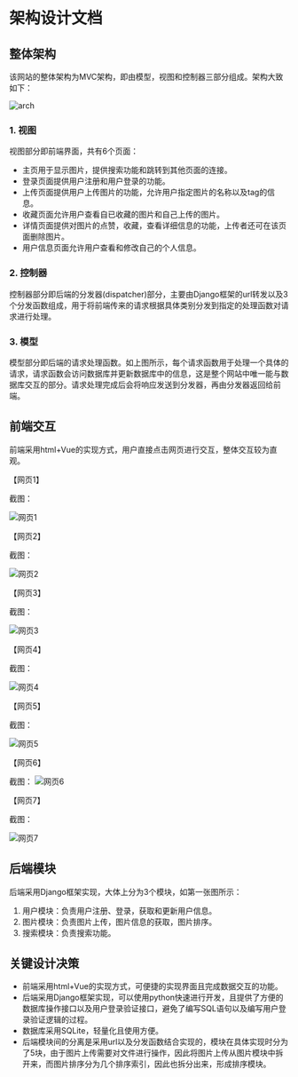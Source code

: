 # 架构设计文档

## 整体架构

该网站的整体架构为MVC架构，即由模型，视图和控制器三部分组成。架构大致如下：

![arch](./arch.png)

### 1. 视图

视图部分即前端界面，共有6个页面：

* 主页用于显示图片，提供搜索功能和跳转到其他页面的连接。
* 登录页面提供用户注册和用户登录的功能。
* 上传页面提供用户上传图片的功能，允许用户指定图片的名称以及tag的信息。
* 收藏页面允许用户查看自已收藏的图片和自己上传的图片。
* 详情页面提供对图片的点赞，收藏，查看详细信息的功能，上传者还可在该页面删除图片。
* 用户信息页面允许用户查看和修改自己的个人信息。

### 2. 控制器

控制器部分即后端的分发器(dispatcher)部分，主要由Django框架的url转发以及3个分发函数组成，用于将前端传来的请求根据具体类别分发到指定的处理函数对请求进行处理。

### 3. 模型

模型部分即后端的请求处理函数。如上图所示，每个请求函数用于处理一个具体的请求，请求函数会访问数据库并更新数据库中的信息，这是整个网站中唯一能与数据库交互的部分。请求处理完成后会将响应发送到分发器，再由分发器返回给前端。

## 前端交互

前端采用html+Vue的实现方式，用户直接点击网页进行交互，整体交互较为直观。

【网页1】

 截图：

![网页1](arch.assets/网页1.png)  



【网页2】

 截图：

![网页2](arch.assets/网页2.png)

 

【网页3】

截图：

![网页3](arch.assets/网页3.png)



【网页4】

截图：

![网页4](arch.assets/网页4.png)



【网页5】

截图：

![网页5](arch.assets/网页5.png)



【网页6】

截图：
![网页6](arch.assets/网页6.png)



【网页7】

截图：

![网页7](arch.assets/网页7.png)



## 后端模块

后端采用Django框架实现，大体上分为3个模块，如第一张图所示：

1. 用户模块：负责用户注册、登录，获取和更新用户信息。
2. 图片模块：负责图片上传，图片信息的获取，图片排序。
3. 搜索模块：负责搜索功能。

## 关键设计决策

* 前端采用html+Vue的实现方式，可便捷的实现界面且完成数据交互的功能。
* 后端采用Django框架实现，可以使用python快速进行开发，且提供了方便的数据库操作接口以及用户登录验证接口，避免了编写SQL语句以及编写用户登录验证逻辑的过程。
* 数据库采用SQLite，轻量化且使用方便。
* 后端模块间的分离是采用url以及分发函数结合实现的，模块在具体实现时分为了5块，由于图片上传需要对文件进行操作，因此将图片上传从图片模块中拆开来，而图片排序分为几个排序索引，因此也拆分出来，形成排序模块。
